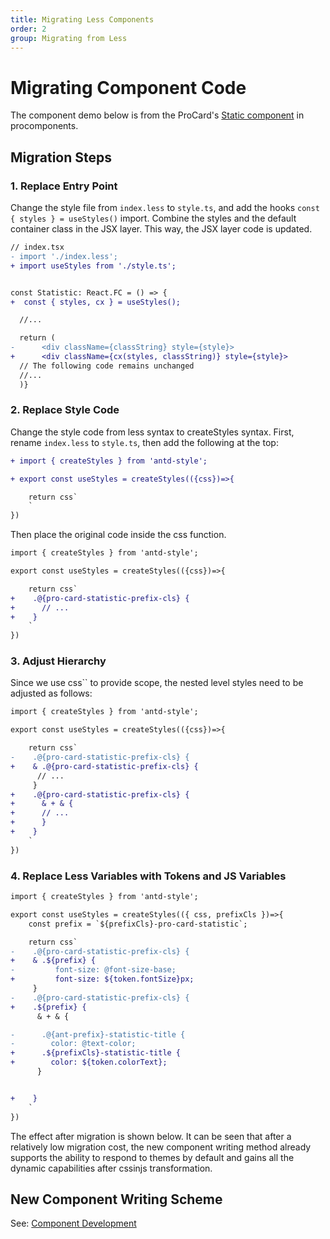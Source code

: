 ```yaml
---
title: Migrating Less Components
order: 2
group: Migrating from Less
---
```


# Migrating Component Code

The component demo below is from the ProCard's [Static component](https://github.com/ant-design/pro-components/blob/v1/packages/card/src/components/Statistic/index.less) in procomponents.

<code src="../demos/migration/ProComponentsStatic/less.tsx"></code>

## Migration Steps

### 1. Replace Entry Point

Change the style file from `index.less` to `style.ts`, and add the hooks `const { styles } = useStyles()` import. Combine the styles and the default container class in the JSX layer. This way, the JSX layer code is updated.

```diff
// index.tsx
- import './index.less';
+ import useStyles from './style.ts';


const Statistic: React.FC = () => {
+  const { styles, cx } = useStyles();

  //...

  return (
-      <div className={classString} style={style}>
+      <div className={cx(styles, classString)} style={style}>
  // The following code remains unchanged
  //...
  )}

```

### 2. Replace Style Code

Change the style code from less syntax to createStyles syntax. First, rename `index.less` to `style.ts`, then add the following at the top:

```diff
+ import { createStyles } from 'antd-style';

+ export const useStyles = createStyles(({css})=>{

    return css`
    `
})
```

Then place the original code inside the css function.

```diff
import { createStyles } from 'antd-style';

export const useStyles = createStyles(({css})=>{

    return css`
+    .@{pro-card-statistic-prefix-cls} {
+      // ...
+    }
    `
})
```

### 3. Adjust Hierarchy

Since we use css\`\` to provide scope, the nested level styles need to be adjusted as follows:

```diff
import { createStyles } from 'antd-style';

export const useStyles = createStyles(({css})=>{

    return css`
-    .@{pro-card-statistic-prefix-cls} {
+    & .@{pro-card-statistic-prefix-cls} {
      // ...
     }
+    .@{pro-card-statistic-prefix-cls} {
+      & + & {
+      // ...
+      }
+    }
    `
})
```

### 4. Replace Less Variables with Tokens and JS Variables

```diff
import { createStyles } from 'antd-style';

export const useStyles = createStyles(({ css, prefixCls })=>{
    const prefix = `${prefixCls}-pro-card-statistic`;

    return css`
-    .@{pro-card-statistic-prefix-cls} {
+    & .${prefix} {
-         font-size: @font-size-base;
+         font-size: ${token.fontSize}px;
     }
-    .@{pro-card-statistic-prefix-cls} {
+    .${prefix} {
      & + & {

-      .@{ant-prefix}-statistic-title {
-        color: @text-color;
+      .${prefixCls}-statistic-title {
+        color: ${token.colorText};
      }


+    }
    `
})
```

The effect after migration is shown below. It can be seen that after a relatively low migration cost, the new component writing method already supports the ability to respond to themes by default and gains all the dynamic capabilities after cssinjs transformation.

<code src="../demos/migration/ProComponentsStatic/CSSinJS.tsx"></code>

## New Component Writing Scheme

See: [Component Development](/guide/components-usage#BestPracticeRecommendations)
